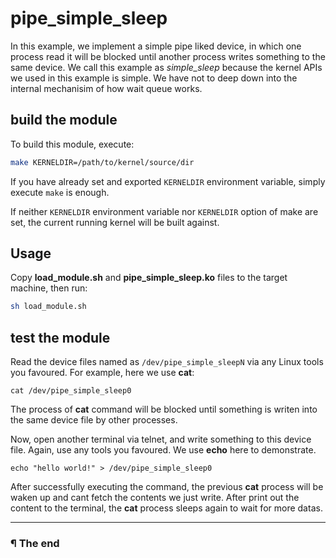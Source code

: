 # pipe\_simple\_sleep

In this example, we implement a simple pipe liked device, in which one process
read it will be blocked until another process writes something to the same
device. We call this example as _simple\_sleep_ because the kernel APIs we used
in this example is simple. We have not to deep down into the internal
mechanisim of how wait queue works.

## build the module

To build this module, execute:

```bash
make KERNELDIR=/path/to/kernel/source/dir
```

If you have already set and exported `KERNELDIR` environment variable, simply
execute `make` is enough.

If neither `KERNELDIR` environment variable nor `KERNELDIR` option of make
are set, the current running kernel will be built against.

## Usage

Copy **load_module.sh** and **pipe_simple_sleep.ko** files to the target
machine, then run:

```bash
sh load_module.sh
```

## test the module

Read the device files named as `/dev/pipe_simple_sleepN` via any Linux tools
you favoured. For example, here we use **cat**:

```
cat /dev/pipe_simple_sleep0
```

The process of **cat** command will be blocked until something is writen into
the same device file by other processes.

Now, open another terminal via telnet, and write something to this device file.
Again, use any tools you favoured. We use **echo** here to demonstrate.

```
echo "hello world!" > /dev/pipe_simple_sleep0
```

After successfully executing the command, the previous **cat** process will be
waken up and cant fetch the contents we just write. After print out the content
to the terminal, the **cat** process sleeps again to wait for more datas.

---

### ¶ The end

